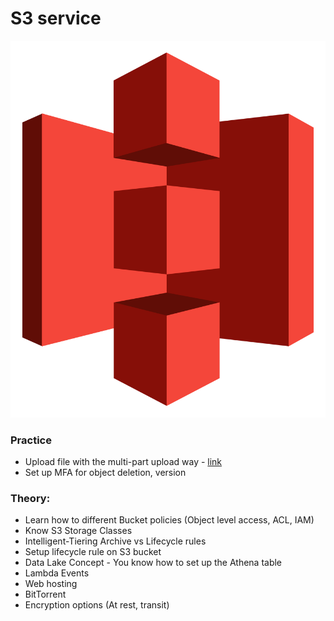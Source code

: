 # S3 service

![img_2.png](img_2.png)

### Practice

* Upload file with the multi-part upload way - [link](s3_multipart.go)
* Set up MFA for object deletion, version

### Theory:

* Learn how to different Bucket policies (Object level access, ACL, IAM)
* Know S3 Storage Classes
* Intelligent-Tiering Archive vs Lifecycle rules
* Setup lifecycle rule on S3 bucket
* Data Lake Concept - You know how to set up the Athena table
* Lambda Events
* Web hosting
* BitTorrent
* Encryption options (At rest, transit)
